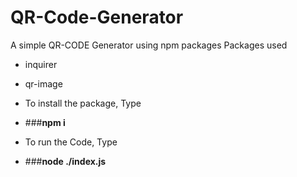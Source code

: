 # QR-Code-Generator

A simple QR-CODE Generator using npm packages
Packages used 
- inquirer
- qr-image

- To install the package, Type 
- ###**npm i**
- To run the Code, Type 
- ###**node ./index.js**